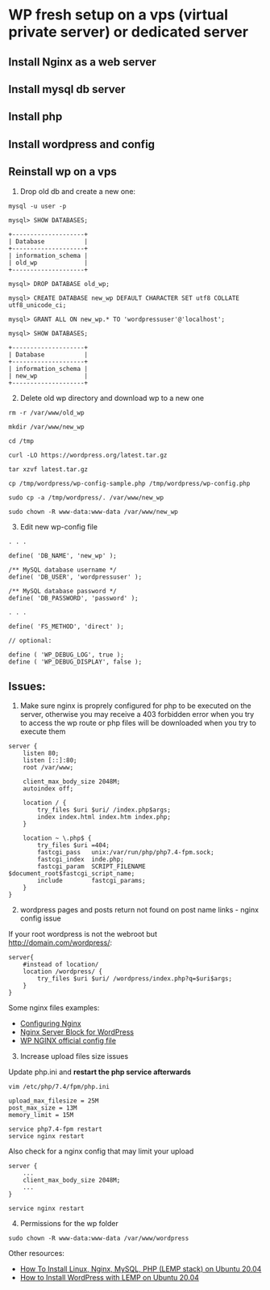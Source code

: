 # WP fresh setup on a vps (virtual private server) or dedicated server

## Install Nginx as a web server

## Install mysql db server

## Install php

## Install wordpress and config

## Reinstall wp on a vps

1. Drop old db and create a new one:

```
mysql -u user -p

mysql> SHOW DATABASES;

+--------------------+ 
| Database           | 
+--------------------+ 
| information_schema | 
| old_wp             |
+--------------------+

mysql> DROP DATABASE old_wp;

mysql> CREATE DATABASE new_wp DEFAULT CHARACTER SET utf8 COLLATE utf8_unicode_ci;

mysql> GRANT ALL ON new_wp.* TO 'wordpressuser'@'localhost';

mysql> SHOW DATABASES;

+--------------------+ 
| Database           | 
+--------------------+ 
| information_schema | 
| new_wp             |
+--------------------+
```

2. Delete old wp directory and download wp to a new one

```
rm -r /var/www/old_wp

mkdir /var/www/new_wp

cd /tmp

curl -LO https://wordpress.org/latest.tar.gz

tar xzvf latest.tar.gz

cp /tmp/wordpress/wp-config-sample.php /tmp/wordpress/wp-config.php

sudo cp -a /tmp/wordpress/. /var/www/new_wp

sudo chown -R www-data:www-data /var/www/new_wp

```

3. Edit new wp-config file

```
. . .

define( 'DB_NAME', 'new_wp' );

/** MySQL database username */
define( 'DB_USER', 'wordpressuser' );

/** MySQL database password */
define( 'DB_PASSWORD', 'password' );

. . .

define( 'FS_METHOD', 'direct' );

// optional:

define ( 'WP_DEBUG_LOG', true );
define ( 'WP_DEBUG_DISPLAY', false );
```

## Issues:

1. Make sure nginx is proprely configured for php to be executed on the server, otherwise you may receive a 403 forbidden error when you try to access the wp route or php files will be downloaded when you try to execute them

```
server {
    listen 80;
    listen [::]:80;
    root /var/www;

    client_max_body_size 2048M;
    autoindex off;

    location / {
        try_files $uri $uri/ /index.php$args;
        index index.html index.htm index.php;
    }

    location ~ \.php$ {
        try_files $uri =404;
        fastcgi_pass   unix:/var/run/php/php7.4-fpm.sock;
        fastcgi_index  inde.php;
        fastcgi_param  SCRIPT_FILENAME $document_root$fastcgi_script_name;
        include        fastcgi_params;
    }
}
```

2. wordpress pages and posts return not found on post name links - nginx config issue

If your root wordpress is not the webroot but http://domain.com/wordpress/:

```
server{
    #instead of location/
    location /wordpress/ {
        try_files $uri $uri/ /wordpress/index.php?q=$uri$args;
    }
}
```

Some nginx files examples:
 - [Configuring Nginx](https://www.digitalocean.com/community/tutorials/how-to-install-wordpress-with-lemp-on-ubuntu-20-04)
 - [Nginx Server Block for WordPress](https://www.linuxbabe.com/ubuntu/install-wordpress-ubuntu-20-04-nginx-mariadb-php7-4-lemp)
 - [WP NGINX official config file](https://www.nginx.com/resources/wiki/start/topics/recipes/wordpress/)

3. Increase upload files size issues

Update php.ini and **restart the php service afterwards**

```
vim /etc/php/7.4/fpm/php.ini 

upload_max_filesize = 25M
post_max_size = 13M
memory_limit = 15M

service php7.4-fpm restart
service nginx restart
```

Also check for a nginx config that may limit your upload 

```
server {
    ...
    client_max_body_size 2048M;
    ...
}

service nginx restart
```

4. Permissions for the wp folder

```
sudo chown -R www-data:www-data /var/www/wordpress
```

Other resources:
 - [How To Install Linux, Nginx, MySQL, PHP (LEMP stack) on Ubuntu 20.04](https://www.digitalocean.com/community/tutorials/how-to-install-linux-nginx-mysql-php-lemp-stack-on-ubuntu-20-04)
 - [How to Install WordPress with LEMP on Ubuntu 20.04](https://www.digitalocean.com/community/tutorials/how-to-install-wordpress-with-lemp-on-ubuntu-20-04)
